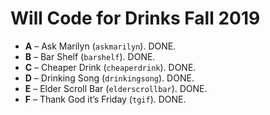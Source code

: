 Will Code for Drinks Fall 2019
==============================

* **A** – Ask Marilyn (`askmarilyn`). DONE.
* **B** – Bar Shelf (`barshelf`). DONE. 
* **C** – Cheaper Drink (`cheaperdrink`). DONE.
* **D** – Drinking Song (`drinkingsong`). DONE.
* **E** – Elder Scroll Bar (`elderscrollbar`). DONE. 
* **F** – Thank God it’s Friday (`tgif`). DONE. 
